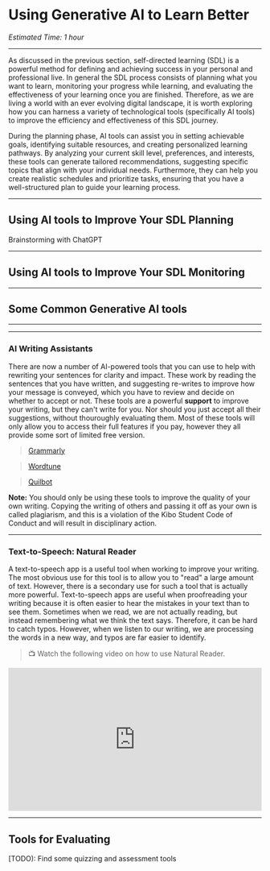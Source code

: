 # Using Generative AI to Learn Better

*Estimated Time: 1 hour*

---

As discussed in the previous section, self-directed learning (SDL) is a powerful method for defining and achieving success in your personal and professional live. In general the SDL process consists of planning what you want to learn, monitoring your progress while learning, and evaluating the effectiveness of your learning once you are finished. Therefore, as we are living a world with an ever evolving digital landscape, it is worth exploring how you can harness a variety of technological tools (specifically AI tools) to improve the efficiency and effectiveness of this SDL journey. 

During the planning phase, AI tools can assist you in setting achievable goals, identifying suitable resources, and creating personalized learning pathways. By analyzing your current skill level, preferences, and interests, these tools can generate tailored recommendations, suggesting specific topics that align with your individual needs. Furthermore, they can help you create realistic schedules and prioritize tasks, ensuring that you have a well-structured plan to guide your learning process.

---

## Using AI tools to Improve Your SDL Planning

Brainstorming with ChatGPT

---

## Using AI tools to Improve Your SDL Monitoring


---

## Some Common Generative AI tools



---


---

### AI Writing Assistants

There are now a number of AI-powered tools that you can use to help with rewriting your sentences for clarity and impact. These work by reading the sentences that you have written, and suggesting re-writes to improve how your message is conveyed, which you have to review and decide on whether to accept or not. These tools are a powerful **support** to improve your writing, but they can't write for you. Nor should you just accept all their suggestions, without thouroughly evaluating them. Most of these tools will only allow you to access their full features if you pay, however they all provide some sort of limited free version.

> [Grammarly](https://www.grammarly.com)

> [Wordtune](https://www.wordtune.com/)

> [Quilbot](https://quillbot.com/)

**Note:** You should only be using these tools to improve the quality of your own writing. Copying the writing of others and passing it off as your own is called plagiarism, and this is a violation of the Kibo Student Code of Conduct and will result in disciplinary action. 

---

### Text-to-Speech: Natural Reader 

A text-to-speech app is a useful tool when working to improve your writing. The most obvious use for this tool is to allow you to "read" a large amount of text. However, there is a secondary use for such a tool that is actually more powerful. Text-to-speech apps are useful when proofreading your writing because it is often easier to hear the mistakes in your text than to see them. Sometimes when we read, we are not actually reading, but instead remembering what we think the text says. Therefore, it can be hard to catch typos. However, when we listen to our writing, we are processing the words in a new way, and typos are far easier to identify.

> 📺 Watch the following video on how to use Natural Reader.

<div style="position: relative; padding-bottom: 56.25%; height: 0;"><iframe src="https://www.youtube.com/embed/LQRi6d95AD0" title="YouTube video player" frameborder="0" allow="accelerometer; autoplay; clipboard-write; encrypted-media; gyroscope; picture-in-picture" allowfullscreen style="position: absolute; top: 0; left: 0; width: 100%; height: 100%;"></iframe></div>

---

## Tools for Evaluating

[TODO): Find some quizzing and assessment tools


